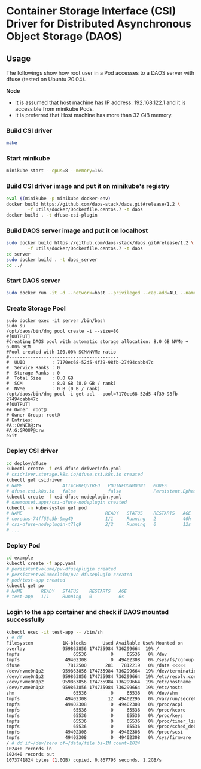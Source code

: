# Container Storage Interface (CSI) Driver for Distributed Asynchronous Object Storage (DAOS)



## Usage

The followings show how root user in a Pod accesses to a DAOS server with dfuse (tested on Ubuntu 20.04).

**Node**

* It is assumed that host machine has IP address: 192.168.122.1 and it is accessible from minikube Pods.
* It is preferred that Host machine has more than 32 GiB memory.



### Build CSI driver

```bash
make
```

### Start minikube

```bash
minikube start --cpus=8 --memory=16G
```

### Build CSI driver image and put it on minikube's registry

```bash
eval $(minikube -p minikube docker-env)
docker build https://github.com/daos-stack/daos.git#release/1.2 \
        -f utils/docker/Dockerfile.centos.7 -t daos
docker build . -t dfuse-csi-plugin
```

### Build DAOS server image and put it on localhost

```bash
sudo docker build https://github.com/daos-stack/daos.git#release/1.2 \
        -f utils/docker/Dockerfile.centos.7 -t daos
cd server
sudo docker build . -t daos_server
cd ../
```

### Start DAOS server

```bash
sudo docker run -it -d --network=host --privileged --cap-add=ALL --name server -v /dev:/dev daos_server
```

### Create Storage Pool

```
sudo docker exec -it server /bin/bash
sudo su
/opt/daos/bin/dmg pool create -i --size=8G
#[OUTPUT]
#Creating DAOS pool with automatic storage allocation: 8.0 GB NVMe + 6.00% SCM
#Pool created with 100.00% SCM/NVMe ratio
#-----------------------------------------
#  UUID          : 7170ec68-52d5-4f39-98fb-27494cabb47c
#  Service Ranks : 0
#  Storage Ranks : 0
#  Total Size    : 8.0 GB
#  SCM           : 8.0 GB (8.0 GB / rank)
#  NVMe          : 0 B (0 B / rank)
/opt/daos/bin/dmg pool -i get-acl --pool=7170ec68-52d5-4f39-98fb-27494cabb47c
#[OUTPUT]
## Owner: root@
# Owner Group: root@
# Entries:
#A::OWNER@:rw
#A:G:GROUP@:rw
exit
```

### Deploy CSI driver

```bash
cd deploy/dfuse
kubectl create -f csi-dfuse-driverinfo.yaml 
# csidriver.storage.k8s.io/dfuse.csi.k8s.io created
kubectl get csidriver
# NAME               ATTACHREQUIRED   PODINFOONMOUNT   MODES                  AGE
# dfuse.csi.k8s.io   false            false            Persistent,Ephemeral   15s
kubectl create -f csi-dfuse-nodeplugin.yaml 
# daemonset.apps/csi-dfuse-nodeplugin created
kubectl -n kube-system get pod
# NAME                               READY   STATUS    RESTARTS   AGE
# coredns-74ff55c5b-9mg49            1/1     Running   2          40h
# csi-dfuse-nodeplugin-t7lq9         2/2     Running   0          12s
# ...
```

### Deploy Pod

```bash
cd example
kubectl create -f app.yaml
# persistentvolume/pv-dfuseplugin created
# persistentvolumeclaim/pvc-dfuseplugin created
# pod/test-app created
kubectl get po
# NAME       READY   STATUS    RESTARTS   AGE
# test-app   1/1     Running   0          6s
```

### Login to the app container and check if DAOS mounted successfully

```bash
kubectl exec -it test-app -- /bin/sh
/ # df
Filesystem           1K-blocks      Used Available Use% Mounted on
overlay              959863856 174735984 736299664  19% /
tmpfs                    65536         0     65536   0% /dev
tmpfs                 49402308         0  49402308   0% /sys/fs/cgroup
dfuse                  7812500       281   7812219   0% /data <<<<<
/dev/nvme0n1p2       959863856 174735984 736299664  19% /dev/termination-log
/dev/nvme0n1p2       959863856 174735984 736299664  19% /etc/resolv.conf
/dev/nvme0n1p2       959863856 174735984 736299664  19% /etc/hostname
/dev/nvme0n1p2       959863856 174735984 736299664  19% /etc/hosts
shm                      65536         0     65536   0% /dev/shm
tmpfs                 49402308        12  49402296   0% /var/run/secrets/kubernetes.io/serviceaccount
tmpfs                 49402308         0  49402308   0% /proc/acpi
tmpfs                    65536         0     65536   0% /proc/kcore
tmpfs                    65536         0     65536   0% /proc/keys
tmpfs                    65536         0     65536   0% /proc/timer_list
tmpfs                    65536         0     65536   0% /proc/sched_debug
tmpfs                 49402308         0  49402308   0% /proc/scsi
tmpfs                 49402308         0  49402308   0% /sys/firmware
/ # dd if=/dev/zero of=/data/file bs=1M count=1024
1024+0 records in
1024+0 records out
1073741824 bytes (1.0GB) copied, 0.867793 seconds, 1.2GB/s
```

